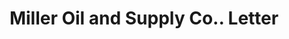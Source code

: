 ---
doi: 10.7916/D8WH4269
date_other: '1902'
date_other_textual: '1902'
form: correspondence
genre:
- Letters (correspondence)
name:
- Miller Oil and Supply Co.
object_in_context_url: https://biggert.cul.columbia.edu/items/view/ave_biggert_01748
subject_hierarchical_geographic:
- Indianapolis, Indiana, United States
subject_name:
- Miller Oil and Supply Co.
title: Miller Oil and Supply Co.. Letter
sort_title: Miller Oil and Supply Co.. Letter
call_number: ave_biggert_01748
coordinates:
- 39.791,-86.148
pid: ave_biggert_01748
identifiers: ave_biggert_01748
thumbnail: https://derivativo-2.library.columbia.edu/iiif/2/ldpd:490882/full/!256,256/0/native.jpg
permalink: /biggert/ave_biggert_01748/
layout: iiif-image-page
---
